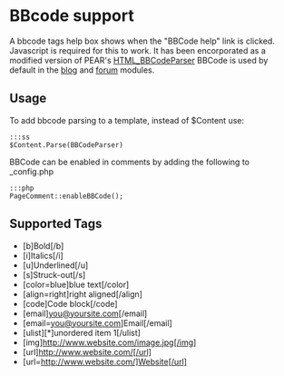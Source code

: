 # BBcode support

A bbcode tags help box shows when the "BBCode help" link is clicked. Javascript is required for this to work. 
It has been encorporated as a modified version of PEAR's [HTML_BBCodeParser](http://pear.php.net/package/HTML_BBCodeParser)
BBCode is used by default in the [blog](http://silverstripe.org/blog-module) and 
[forum](http://silverstripe.org/forum-module) modules.

## Usage

To add bbcode parsing to a template, instead of $Content use:

	:::ss
	$Content.Parse(BBCodeParser)


BBCode can be enabled in comments by adding the following to _config.php

	:::php
	PageComment::enableBBCode();


## Supported Tags

- [b]Bold[/b]
- [i]Italics[/i]
- [u]Underlined[/u]
- [s]Struck-out[/s]
- [color=blue]blue text[/color]
- [align=right]right aligned[/align]
- [code]Code block[/code]
- [email]you@yoursite.com[/email]
- [email=you@yoursite.com]Email[/email]
- [ulist][*]unordered item 1[/ulist]
- [img]http://www.website.com/image.jpg[/img]
- [url]http://www.website.com/[/url]
- [url=http://www.website.com/]Website[/url]